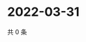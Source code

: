 # 2022-03-31

共 0 条

<!-- BEGIN WEIBO -->
<!-- 最后更新时间 Thu Mar 31 2022 03:00:52 GMT+0800 (China Standard Time) -->

<!-- END WEIBO -->
